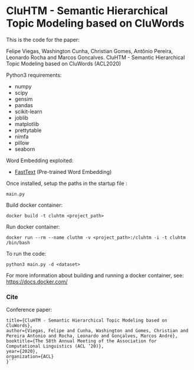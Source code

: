 # CluHTM - Semantic Hierarchical Topic Modeling based on CluWords

This is the code for the paper:

Felipe Viegas, Washington Cunha, Christian Gomes, Antônio Pereira, Leonardo Rocha and Marcos Goncalves. CluHTM - Semantic Hierarchical Topic Modeling based on CluWords (ACL2020)

Python3 requirements:
- numpy
- scipy
- gensim
- pandas
- scikit-learn
- joblib
- matplotlib
- prettytable
- nimfa
- pillow
- seaborn

Word Embedding exploited:
- [FastText](https://fasttext.cc/docs/en/english-vectors.html) (Pre-trained Word Embedding)

Once installed, setup the paths in the startup file :

```main.py```

Build docker container:

```docker build -t cluhtm <project_path>```

Run docker container:

```docker run --rm --name cluthm -v <project_path>:/cluhtm -i -t cluhtm /bin/bash```

To run the code:

```python3 main.py -d <dataset>```

For more information about building and running a docker container, see: https://docs.docker.com/


### Cite
Conference paper:
```@inproceedings{viegas2019cluhtm,
title={CluHTM - Semantic Hierarchical Topic Modeling based on CluWords},
author={Viegas, Felipe and Cunha, Washington and Gomes, Christian and  Pereira Antonio and Rocha, Leonardo and Gonçalves, Marcos André},
booktitle={The 58th Annual Meeting of the Association for Computational Linguistics (ACL ’20)},
year={2020},
organization={ACL}
}```
